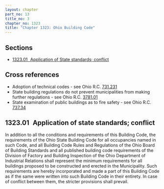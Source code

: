 ```yaml
---
layout: chapter
part_no: 13
title_no: 3
chapter_no: 1323
title: "Chapter 1323: Ohio Building Code"
---
```


## Sections

* [1323.01   Application of State standards; conflict](#132301-application-of-state-standards-conflict)

## Cross references

* Adoption of technical codes - see Ohio R.C. [731.231][ORC Section 731.231]
* State building regulations do not prevent municipalities from making further
regulations - see Ohio R.C. [3781.01][ORC Section 3781.01]
* State examination of public buildings as to fire safety - see Ohio R.C.
[737.34][ORC Section 737.34]

## 1323.01   Application of state standards; conflict

In addition to all the conditions and requirements of this Building Code,
the requirements of the Ohio State Building Code for all occupancies named in
such Code, and all Building Code Rules and Regulations of the Ohio Board of
Building Standards and all published building code requirements of the Division
of Factory and Building Inspection of the Ohio Department of Industrial
Relations shall represent the minimum requirements for all buildings proposed
to be constructed and erected in the Municipality. Such requirements are hereby
incorporated and made a part of this Building Code as if the same were written
into such Building Code in their entirety. In case of conflict between them,
the stricter provisions shall prevail.

[ORC Section 731.231]:<https://codes.ohio.gov/ohio-revised-code/section-731.231>
[ORC Section 737.34]:<https://codes.ohio.gov/ohio-revised-code/section-737.34>
[ORC Section 3781.01]:<https://codes.ohio.gov/ohio-revised-code/section-3781.01>
